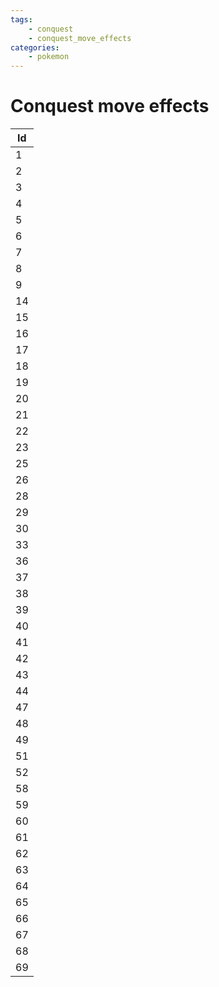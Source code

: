 ```yaml
---
tags:
    - conquest
    - conquest_move_effects
categories:
    - pokemon
---
```


# Conquest move effects

| **Id** |
|--------|
| 1  |
| 2  |
| 3  |
| 4  |
| 5  |
| 6  |
| 7  |
| 8  |
| 9  |
| 14 |
| 15 |
| 16 |
| 17 |
| 18 |
| 19 |
| 20 |
| 21 |
| 22 |
| 23 |
| 25 |
| 26 |
| 28 |
| 29 |
| 30 |
| 33 |
| 36 |
| 37 |
| 38 |
| 39 |
| 40 |
| 41 |
| 42 |
| 43 |
| 44 |
| 47 |
| 48 |
| 49 |
| 51 |
| 52 |
| 58 |
| 59 |
| 60 |
| 61 |
| 62 |
| 63 |
| 64 |
| 65 |
| 66 |
| 67 |
| 68 |
| 69 |
